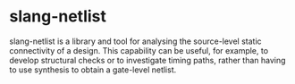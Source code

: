 slang-netlist
=============

slang-netlist is a library and tool for analysing the source-level static
connectivity of a design. This capability can be useful, for example, to
develop structural checks or to investigate timing paths, rather than having to
use synthesis to obtain a gate-level netlist.
